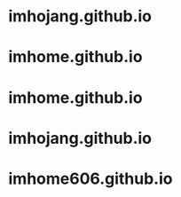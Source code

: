 # imhojang.github.io
# imhome.github.io
# imhome.github.io
# imhojang.github.io
# imhome606.github.io
